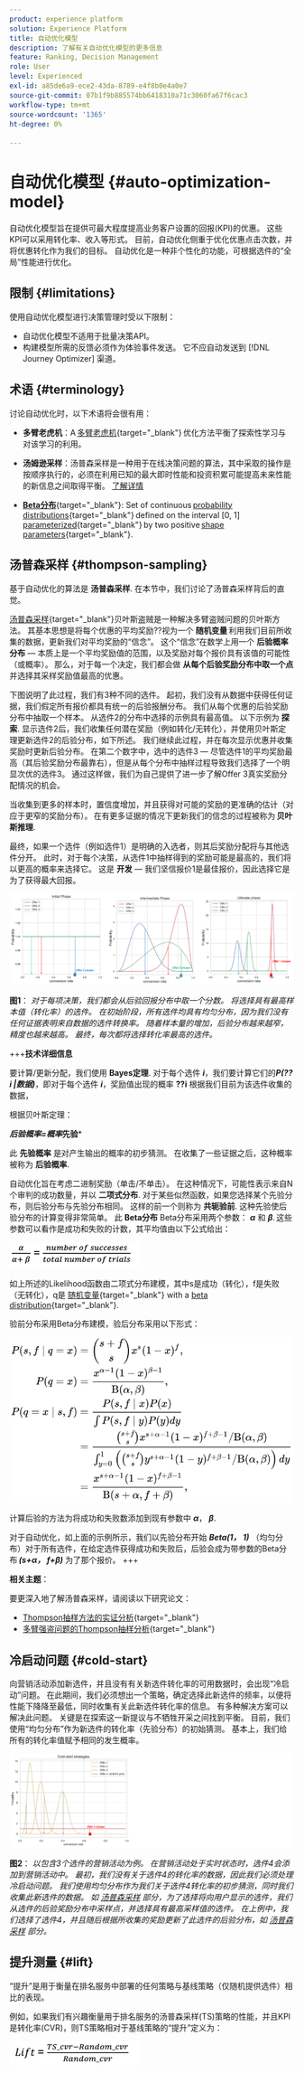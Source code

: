 ```yaml
---
product: experience platform
solution: Experience Platform
title: 自动优化模型
description: 了解有关自动优化模型的更多信息
feature: Ranking, Decision Management
role: User
level: Experienced
exl-id: a85de6a9-ece2-43da-8789-e4f8b0e4a0e7
source-git-commit: 07b1f9b885574bb6418310a71c3060fa67f6cac3
workflow-type: tm+mt
source-wordcount: '1365'
ht-degree: 0%

---
```


# 自动优化模型 {#auto-optimization-model}

自动优化模型旨在提供可最大程度提高业务客户设置的回报(KPI)的优惠。 这些KPI可以采用转化率、收入等形式。 目前，自动优化侧重于优化优惠点击次数，并将优惠转化作为我们的目标。 自动优化是一种非个性化的功能，可根据选件的“全局”性能进行优化。

## 限制 {#limitations}

使用自动优化模型进行决策管理时受以下限制：

* 自动优化模型不适用于批量决策API。
* 构建模型所需的反馈必须作为体验事件发送。 它不应自动发送到 [!DNL Journey Optimizer] 渠道。

## 术语 {#terminology}

讨论自动优化时，以下术语将会很有用：

* **多臂老虎机**：A [多臂老虎机](https://en.wikipedia.org/wiki/Multi-armed_bandit){target="_blank"} 优化方法平衡了探索性学习与对该学习的利用。

* **汤姆逊采样**：汤普森采样是一种用于在线决策问题的算法，其中采取的操作是按顺序执行的，必须在利用已知的最大即时性能和投资积累可能提高未来性能的新信息之间取得平衡。 [了解详情](#thompson-sampling)

* [**Beta分布**](https://en.wikipedia.org/wiki/Beta_distribution){target="_blank"}: Set of continuous [probability distributions](https://en.wikipedia.org/wiki/Probability_distribution){target="_blank"} defined on the interval [0, 1] [parameterized](https://en.wikipedia.org/wiki/Statistical_parameter){target="_blank"} by two positive [shape parameters](https://en.wikipedia.org/wiki/Shape_parameter){target="_blank"}.

## 汤普森采样 {#thompson-sampling}

基于自动优化的算法是 **汤普森采样**. 在本节中，我们讨论了汤普森采样背后的直觉。

[汤普森采样](https://en.wikipedia.org/wiki/Thompson_sampling){target="_blank"}贝叶斯盗贼是一种解决多臂盗贼问题的贝叶斯方法。  其基本思想是将每个优惠的平均奖励??视为一个 **随机变量** 利用我们目前所收集的数据，更新我们对平均奖励的“信念”。 这个“信念”在数学上用一个 **后验概率分布**  — 本质上是一个平均奖励值的范围，以及奖励对每个报价具有该值的可能性（或概率）。 那么，对于每一个决定，我们都会做 **从每个后验奖励分布中取一个点** 并选择其采样奖励值最高的优惠。

下图说明了此过程，我们有3种不同的选件。 起初，我们没有从数据中获得任何证据，我们假定所有报价都具有统一的后验报酬分布。 我们从每个优惠的后验奖励分布中抽取一个样本。 从选件2的分布中选择的示例具有最高值。 以下示例为 **探索**. 显示选件2后，我们收集任何潜在奖励（例如转化/无转化），并使用贝叶斯定理更新选件2的后验分布，如下所述。  我们继续此过程，并在每次显示优惠并收集奖励时更新后验分布。 在第二个数字中，选中的选件3 — 尽管选件1的平均奖励最高（其后验奖励分布最靠右），但是从每个分布中抽样过程导致我们选择了一个明显次优的选件3。 通过这样做，我们为自己提供了进一步了解Offer 3真实奖励分配情况的机会。

当收集到更多的样本时，置信度增加，并且获得对可能的奖励的更准确的估计（对应于更窄的奖励分布）。 在有更多证据的情况下更新我们的信念的过程被称为 **贝叶斯推理**.

最终，如果一个选件（例如选件1）是明确的入选者，则其后奖励分配将与其他选件分开。 此时，对于每个决策，从选件1中抽样得到的奖励可能是最高的，我们将以更高的概率来选择它。 这是 **开发**  — 我们坚信报价1是最佳报价，因此选择它是为了获得最大回报。

![](../assets/ai-ranking-thompson-sampling.png)

**图1**： *对于每项决策，我们都会从后验回报分布中取一个分数。 将选择具有最高样本值（转化率）的选件。 在初始阶段，所有选件均具有均匀分布，因为我们没有任何证据表明来自数据的选件转换率。 随着样本量的增加，后验分布越来越窄，精度也越来越高。 最终，每次都将选择转化率最高的选件。*

<!--
![](../assets/ai-ranking-thompson-sampling-initial.png)
![](../assets/ai-ranking-thompson-sampling-intermediate.png)
![](../assets/ai-ranking-thompson-sampling-ultimate.png)
-->

+++**技术详细信息**

要计算/更新分配，我们使用 **Bayes定理**. 对于每个选件 ***i***，我们要计算它们的***P(??i |数据)***，即对于每个选件 ***i***，奖励值出现的概率 **??i** 根据我们目前为该选件收集的数据，

根据贝叶斯定理：

***后验概率=概率*先验***

此 **先验概率** 是对产生输出的概率的初步猜测。 在收集了一些证据之后，这种概率被称为 **后验概率**. 

自动优化旨在考虑二进制奖励（单击/不单击）。 在这种情况下，可能性表示来自N个审判的成功数量，并以 **二项式分布**. 对于某些似然函数，如果您选择某个先验分布，则后验分布与先验分布相同。 这样的前一个则称为 **共轭验前**. 这种先验使后验分布的计算变得非常简单。 此 **Beta分布** Beta分布采用两个参数： ***α*** 和 ***β***. 这些参数可以看作是成功和失败的计数，其平均值由以下公式给出：

![](../assets/ai-ranking-beta-distribution.png)

如上所述的Likelihood函数由二项式分布建模，其中s是成功（转化），f是失败（无转化），q是 [随机变量](https://en.wikipedia.org/wiki/Random_variable){target="_blank"} with a [beta distribution](https://en.wikipedia.org/wiki/Beta_distribution){target="_blank"}.

验前分布采用Beta分布建模，验后分布采用以下形式：

![](../assets/ai-ranking-posterior-distribution.svg)

计算后验的方法为将成功和失败数添加到现有参数中 ***α***， ***β***.

对于自动优化，如上面的示例所示，我们以先验分布开始 ***Beta(1， 1)*** （均匀分布）对于所有选件，在给定选件获得成功和失败后，后验会成为带参数的Beta分布 ***(s+α， f+β)*** 为了那个报价。
+++

**相关主题**：

要更深入地了解汤普森采样，请阅读以下研究论文：
* [Thompson抽样方法的实证分析](https://proceedings.neurips.cc/paper/2011/file/e53a0a2978c28872a4505bdb51db06dc-Paper.pdf){target="_blank"}
* [多臂强盗问题的Thompson抽样分析](https://proceedings.mlr.press/v23/agrawal12/agrawal12.pdf){target="_blank"}

## 冷启动问题 {#cold-start}

向营销活动添加新选件，并且没有有关新选件转化率的可用数据时，会出现“冷启动”问题。 在此期间，我们必须想出一个策略，确定选择此新选件的频率，以便将性能下降降至最低，同时收集有关此新选件转化率的信息。 有多种解决方案可以解决此问题。 关键是在探索这一新提议与不牺牲开采之间找到平衡。 目前，我们使用“均匀分布”作为新选件的转化率（先验分布）的初始猜测。 基本上，我们给所有的转化率值赋予相同的发生概率。


![](../assets/ai-ranking-cold-start-strategies.png)

**图2**： *以包含3个选件的营销活动为例。 在营销活动处于实时状态时，选件4会添加到营销活动中。 最初，我们没有关于选件4的转化率的数据，因此我们必须处理冷启动问题。 我们使用均匀分布作为我们关于选件4转化率的初步猜测，同时我们收集此新选件的数据。 如 [汤普森采样](#thompson-sampling) 部分，为了选择将向用户显示的选件，我们从选件的后验奖励分布中采样点，并选择具有最高采样值的选件。 在上例中，我们选择了选件4，并且随后根据所收集的奖励更新了此选件的后验分布，如 [汤普森采样](#thompson-sampling) 部分。*

## 提升测量 {#lift}

“提升”是用于衡量在排名服务中部署的任何策略与基线策略（仅随机提供选件）相比的表现。

例如，如果我们有兴趣衡量用于排名服务的汤普森采样(TS)策略的性能，并且KPI是转化率(CVR)，则TS策略相对于基线策略的“提升”定义为：

![](../assets/ai-ranking-lift.png)
